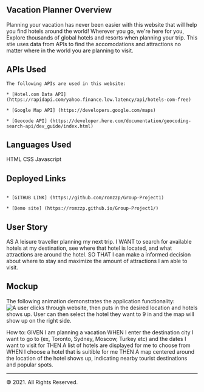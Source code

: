 ## Vacation Planner Overview

Planning your vacation has never been easier with this website that will help you find hotels around the world! Wherever you go, we're here for you, Explore thousands of global hotels and resorts when planning your trip. This stie uses data from APIs to find the accomodations and attractions no matter where in the world you are planning to visit.

## APIs Used
```
The following APIs are used in this website:

* [Hotel.com Data API](https://rapidapi.com/yahoo.finance.low.latency/api/hotels-com-free)

* [Google Map API] (https://developers.google.com/maps)

* [Geocode API] (https://developer.here.com/documentation/geocoding-search-api/dev_guide/index.html)

```

## Languages Used

HTML
CSS
Javascript

## Deployed Links
```

* [GITHUB LINK] (https://github.com/romzzp/Group-Project1)

* [Demo site] (https://romzzp.github.io/Group-Project1/)

```

## User Story

AS A leisure traveller planning my next trip.
I WANT to search for available hotels at my destination, see where that hotel is located, and what attractions are around the hotel.
SO THAT I can make a informed decision about where to stay and maximize the amount of attractions I am able to visit.

## Mockup

The following animation demonstrates the application functionality:
![A user clicks through website, then puts in the desired location and hotels shows up. User can then select the hotel they want to 9 in and the map will show up on the right side.](./assets/images/plan_vacation_demo.gif)


How to: 
GIVEN I am planning a vacation
WHEN I enter the destination city I want to go to (ex, Toronto, Sydney, Moscow, Turkey etc) and the dates I want to visit for
THEN A list of hotels are displayed for me to choose from
WHEN I choose a hotel that is suitible for me
THEN A map centered around the location of the hotel shows up, indicating nearby tourist destinations and popular spots.

- - -
© 2021. All Rights Reserved.
